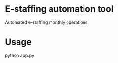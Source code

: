 # E-staffing automation tool
Automated e-staffing monthly operations.

# Usage
python app.py <username> <password> <company-code>
